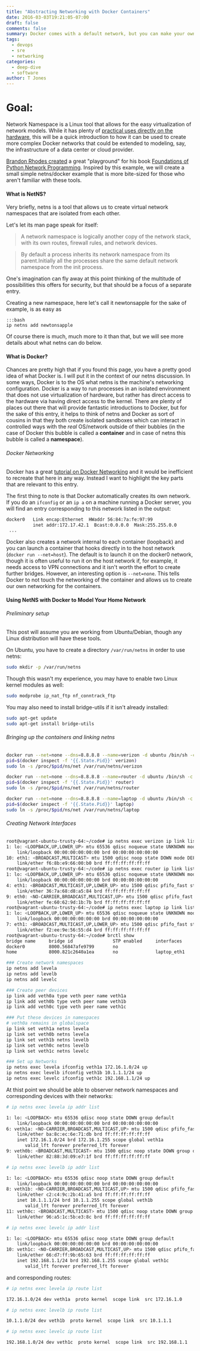 ```yaml
---
title: "Abstracting Networking with Docker Containers"
date: 2016-03-03T19:21:05-07:00
draft: false
comments: false
summary: Docker comes with a default network, but you can make your own network of unlimited complexity.
tags:
  - devops
  - sre
  - networking
categories:
  - deep-dive
  - software
author: T Jones
---
```


# Goal:

Network Namespace is a Linux tool that allows for the easy virtualization of network models. While it has plenty of [practical uses directly on the hardware](http://blog.scottlowe.org/2013/09/04/introducing-linux-network-namespaces/), this will be a quick introduction to how it can be used to create more complex Docker networks that could be extended to modeling, say, the infrastructure of a data center or cloud provider.

[Brandon Rhodes created](https://github.com/brandon-rhodes/fopnp/tree/m/playground) a great "playground" for his book [Foundations of Python Network Programming](https://github.com/brandon-rhodes/fopnp). Inspired by this example, we will create a small simple netns/docker example that is more bite-sized for those who aren't familiar with these tools.

#### What is NetNS?
Very briefly, netns is a tool that allows us to create virtual network namespaces that are isolated from each other.

Let's let its man page speak for itself:

>A network namespace is logically another copy of the network stack, with its own routes, firewall rules, and network devices.

>By default a process inherits its network namespace from its parent.Initially all the processes share the same default network namespace from the init process.

One's imagination can fly away at this point thinking of the multitude of possibilities this offers for security, but that should be a focus of a separate entry.

Creating a new namespace, here let's call it newtonsapple for the sake of example, is as easy as

    :::bash
    ip netns add newtonsapple

Of course there is much, much more to it than that, but we will see more details about what netns can do below.
#### What is Docker?
Chances are pretty high that if you found this page, you have a pretty good idea of what Docker is. I will put it in the context of our netns discussion. In some ways, Docker is to the OS what netns is the machine's networking configuration. Docker is a way to run processes in an isolated environment that does not use virtualization of hardware, but rather has direct access to the hardware via having direct access to the kernel. There are plenty of places out there that will provide fantastic introductions to Docker, but for the sake of this entry, it helps to think of netns and Docker as sort of cousins in that they both create isolated sandboxes which can interact in controlled ways with the _real_ OS/network outside of their bubbles (in the case of Docker this bubble is called a **container** and in case of netns this bubble is called a **namespace**).

###### Docker Networking

Docker has a great [tutorial on Docker Networking](https://docs.docker.com/engine/userguide/networking/) and it would be inefficient to recreate that here in any way. Instead I want to highlight the key parts that are relevant to this entry.

The first thing to note is that Docker automatically creates its own network. If you do an `ifconfig` or an `ip a` on a machine running a Docker server, you will find an entry corresponding to this network listed in the output:

```bash
docker0   Link encap:Ethernet  HWaddr 56:84:7a:fe:97:99  
          inet addr:172.17.42.1  Bcast:0.0.0.0  Mask:255.255.0.0
 ...
```
Docker also creates a network internal to each container (loopback) and you can launch a container that hooks directly in to the host network (`docker run --net=host`). The default is to launch it on the docker0 network, though it is often useful to run it on the host network if, for example, it needs access to VPN connections and it isn't worth the effort to create further bridges. However, an interesting option is `--net=none`. This tells Docker to not touch the networking of the container and allows us to create our own networking for the containers.

#### Using NetNS with Docker to Model Your Home Network


###### Preliminary setup
This post will assume you are working from Ubuntu/Debian, though any Linux distribution will have these tools.

On Ubuntu, you have to create a directory `/var/run/netns` in order to use netns:
```bash
sudo mkdir -p /var/run/netns
```
Though this wasn't my experience, you may have to enable two Linux kernel modules as well:

```bash
sudo modprobe ip_nat_ftp nf_conntrack_ftp
```

You may also need to install bridge-utils if it isn't already installed:

```bash
sudo apt-get update
sudo apt-get install bridge-utils
```

###### Bringing up the containers and linking netns

```bash
docker run --net=none --dns=8.8.8.8 --name=verizon -d ubuntu /bin/sh -c "while true; do echo ""; done"
pid=$(docker inspect -f '{{.State.Pid}}' verizon)
sudo ln -s /proc/$pid/ns/net /var/run/netns/verizon

docker run --net=none --dns=8.8.8.8 --name=router -d ubuntu /bin/sh -c "while true; do echo ""; done"
pid=$(docker inspect -f '{{.State.Pid}}' router)
sudo ln -s /proc/$pid/ns/net /var/run/netns/router

docker run --net=none --dns=8.8.8.8 --name=laptop -d ubuntu /bin/sh -c "while true; do echo ""; done"
pid=$(docker inspect -f '{{.State.Pid}}' laptop)
sudo ln -s /proc/$pid/ns/net /var/run/netns/laptop
```


###### Creating Network Interfaces


```bash
root@vagrant-ubuntu-trusty-64:~/code# ip netns exec verizon ip link list
1: lo: <LOOPBACK,UP,LOWER_UP> mtu 65536 qdisc noqueue state UNKNOWN mode DEFAULT group default
    link/loopback 00:00:00:00:00:00 brd 00:00:00:00:00:00
10: eth1: <BROADCAST,MULTICAST> mtu 1500 qdisc noop state DOWN mode DEFAULT group default qlen 1000
    link/ether f6:8b:e9:66:00:b0 brd ff:ff:ff:ff:ff:ff
root@vagrant-ubuntu-trusty-64:~/code# ip netns exec router ip link list                                                                                        
1: lo: <LOOPBACK,UP,LOWER_UP> mtu 65536 qdisc noqueue state UNKNOWN mode DEFAULT group default
    link/loopback 00:00:00:00:00:00 brd 00:00:00:00:00:00
4: eth1: <BROADCAST,MULTICAST,UP,LOWER_UP> mtu 1500 qdisc pfifo_fast state UP mode DEFAULT group default qlen 1000
    link/ether 36:7a:68:d8:a5:84 brd ff:ff:ff:ff:ff:ff
9: eth0: <NO-CARRIER,BROADCAST,MULTICAST,UP> mtu 1500 qdisc pfifo_fast state DOWN mode DEFAULT group default qlen 1000
    link/ether fe:60:62:9d:1b:7b brd ff:ff:ff:ff:ff:ff
root@vagrant-ubuntu-trusty-64:~/code# ip netns exec laptop ip link list                                                                                        
1: lo: <LOOPBACK,UP,LOWER_UP> mtu 65536 qdisc noqueue state UNKNOWN mode DEFAULT group default
    link/loopback 00:00:00:00:00:00 brd 00:00:00:00:00:00
7: eth1: <BROADCAST,MULTICAST,UP,LOWER_UP> mtu 1500 qdisc pfifo_fast state UP mode DEFAULT group default qlen 1000
    link/ether f2:ee:9e:56:55:d4 brd ff:ff:ff:ff:ff:ff
root@vagrant-ubuntu-trusty-64:~/code# brctl show
bridge name     bridge id               STP enabled     interfaces
docker0         8000.56847afe9799       no
home            8000.821c2640a1ea       no              laptop_eth1

```

```bash
### Create network namespaces
ip netns add levela
ip netns add levelb
ip netns add levelc

### Create peer devices
ip link add veth0a type veth peer name veth1a
ip link add veth0b type veth peer name veth1b
ip link add veth0c type veth peer name veth1c

### Put these devices in namespaces
# veth0a remains in globalspace
ip link set veth1a netns levela
ip link set veth0b netns levela
ip link set veth1b netns levelb
ip link set veth0c netns levelb
ip link set veth1c netns levelc

### Set up Networks
ip netns exec levela ifconfig veth1a 172.16.1.0/24 up
ip netns exec levelb ifconfig veth1b 10.1.1.1/24 up
ip netns exec levelc ifconfig veth1c 192.168.1.1/24 up
```

At thist point we should be able to observer network namespaces and corresponding devices with their networks:

```bash
# ip netns exec levela ip addr list

1: lo: <LOOPBACK> mtu 65536 qdisc noop state DOWN group default
    link/loopback 00:00:00:00:00:00 brd 00:00:00:00:00:00
6: veth1a: <NO-CARRIER,BROADCAST,MULTICAST,UP> mtu 1500 qdisc pfifo_fast state DOWN group default qlen 1000
    link/ether ba:8c:ec:6e:71:db brd ff:ff:ff:ff:ff:ff
    inet 172.16.1.0/24 brd 172.16.1.255 scope global veth1a
       valid_lft forever preferred_lft forever
9: veth0b: <BROADCAST,MULTICAST> mtu 1500 qdisc noop state DOWN group default qlen 1000
    link/ether 82:88:3d:09:e7:1f brd ff:ff:ff:ff:ff:ff

# ip netns exec levelb ip addr list

1: lo: <LOOPBACK> mtu 65536 qdisc noop state DOWN group default
    link/loopback 00:00:00:00:00:00 brd 00:00:00:00:00:00
8: veth1b: <NO-CARRIER,BROADCAST,MULTICAST,UP> mtu 1500 qdisc pfifo_fast state DOWN group default qlen 1000
    link/ether c2:c4:9c:2b:41:a5 brd ff:ff:ff:ff:ff:ff
    inet 10.1.1.1/24 brd 10.1.1.255 scope global veth1b
       valid_lft forever preferred_lft forever
11: veth0c: <BROADCAST,MULTICAST> mtu 1500 qdisc noop state DOWN group default qlen 1000
    link/ether 96:a5:1c:5b:e3:8c brd ff:ff:ff:ff:ff:ff

# ip netns exec levelc ip addr list

1: lo: <LOOPBACK> mtu 65536 qdisc noop state DOWN group default
    link/loopback 00:00:00:00:00:00 brd 00:00:00:00:00:00
10: veth1c: <NO-CARRIER,BROADCAST,MULTICAST,UP> mtu 1500 qdisc pfifo_fast state DOWN group default qlen 1000
    link/ether 66:d7:ff:9b:65:63 brd ff:ff:ff:ff:ff:ff
    inet 192.168.1.1/24 brd 192.168.1.255 scope global veth1c
       valid_lft forever preferred_lft forever
```

and corresponding routes:

```bash
# ip netns exec levela ip route list

172.16.1.0/24 dev veth1a  proto kernel  scope link  src 172.16.1.0

# ip netns exec levelb ip route list

10.1.1.0/24 dev veth1b  proto kernel  scope link  src 10.1.1.1

# ip netns exec levelc ip route list

192.168.1.0/24 dev veth1c  proto kernel  scope link  src 192.168.1.1
```
